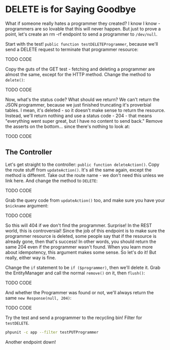 # DELETE is for Saying Goodbye

What if someone really hates a programmer they created? I know I know - programmers
are so lovable that this will never happen. But just to prove a point, let's
create an rm -rf endpoint to send a programmer to `/dev/null`.

Start with the test! `public function testDELETEProgrammer`, because we'll
send a DELETE request to terminate that programmer resource:

TODO CODE

Copy the guts of the GET test - fetching and deleting a programmer are almost
the same, except for the HTTP method. Change the method to `delete()`:

TODO CODE

Now, what's the status code? What should we return? We can't return the JSON
programmer, because we just finished truncating it's proverbial tables. I
mean, it's deleted - so it doesn't make sense to return the resource. Instead,
we'll return nothing and use a status code - 204 - that means "everything
went super great, but I have no content to send back." Remove the asserts
on the bottom... since there's nothing to look at:

TOOD CODE

## The Controller

Let's get straight to the controller: `public function deleteAction()`. Copy
the route stuff from `updateAction()`. It's all the same again, except the
method is different. Take out the route name - we don't need this unless we
link here. And change the method to `DELETE`:

TODO CODE

Grab the query code from `updateAction()` too, and make sure you have your
`$nickname` argument:

TODO CODE

So this will 404 if we don't find the programmer. Surprise! In the REST world,
this is controversial! Since the job of this endpoint is to make sure the
programmer resource is deleted, some people say that if the resource is already
gone, then that's success! In other words, you should return the same 204
even if the programmer wasn't found. When you learn more about idempotency,
this argument makes some sense. So let's do it! But really, either way is
fine.

Change the `if` statement to be `if ($programmer)`, then we'll delete it.
Grab the EntityManager and call the normal `remove()` on it, then `flush()`:

TODO CODE

And whether the Programmer was found or not, we'll always return the same
`new Response(null, 204)`:

TODO CODE

Try the test and send a programmer to the recycling bin! Filter for
`testDELETE`.

```bash
phpunit -c app --filter testPUTProgrammer
```

Another endpoint down!
